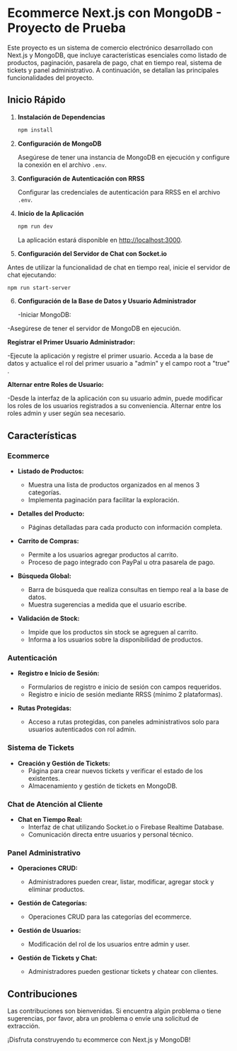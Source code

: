 # Ecommerce Next.js con MongoDB - Proyecto de Prueba

Este proyecto es un sistema de comercio electrónico desarrollado con Next.js y MongoDB, que incluye características esenciales como listado de productos, paginación, pasarela de pago, chat en tiempo real, sistema de tickets y panel administrativo. A continuación, se detallan las principales funcionalidades del proyecto.

## Inicio Rápido

1. **Instalación de Dependencias**

   ```bash
   npm install
   ```

2. **Configuración de MongoDB**

   Asegúrese de tener una instancia de MongoDB en ejecución y configure la conexión en el archivo `.env`.

3. **Configuración de Autenticación con RRSS**

   Configurar las credenciales de autenticación para RRSS en el archivo `.env`.

4. **Inicio de la Aplicación**

   ```bash
   npm run dev
   ```

   La aplicación estará disponible en [http://localhost:3000](http://localhost:3000).

5. **Configuración del Servidor de Chat con Socket.io**

Antes de utilizar la funcionalidad de chat en tiempo real, inicie el servidor de chat ejecutando:

```bash
npm run start-server
```

6. **Configuración de la Base de Datos y Usuario Administrador**

   -Iniciar MongoDB:

-Asegúrese de tener el servidor de MongoDB en ejecución.

**Registrar el Primer Usuario Administrador:**

-Ejecute la aplicación y registre el primer usuario.
Acceda a la base de datos y actualice el rol del primer usuario a "admin" y el campo root a "true" .

**Alternar entre Roles de Usuario:**

-Desde la interfaz de la aplicación con su usuario admin, puede modificar los roles de los usuarios registrados a su conveniencia. Alternar entre los roles admin y user según sea necesario.

## Características

### Ecommerce

- **Listado de Productos:**

  - Muestra una lista de productos organizados en al menos 3 categorías.
  - Implementa paginación para facilitar la exploración.

- **Detalles del Producto:**

  - Páginas detalladas para cada producto con información completa.

- **Carrito de Compras:**

  - Permite a los usuarios agregar productos al carrito.
  - Proceso de pago integrado con PayPal u otra pasarela de pago.

- **Búsqueda Global:**

  - Barra de búsqueda que realiza consultas en tiempo real a la base de datos.
  - Muestra sugerencias a medida que el usuario escribe.

- **Validación de Stock:**
  - Impide que los productos sin stock se agreguen al carrito.
  - Informa a los usuarios sobre la disponibilidad de productos.

### Autenticación

- **Registro e Inicio de Sesión:**

  - Formularios de registro e inicio de sesión con campos requeridos.
  - Registro e inicio de sesión mediante RRSS (mínimo 2 plataformas).

- **Rutas Protegidas:**
  - Acceso a rutas protegidas, con paneles administrativos solo para usuarios autenticados con rol admin.

### Sistema de Tickets

- **Creación y Gestión de Tickets:**
  - Página para crear nuevos tickets y verificar el estado de los existentes.
  - Almacenamiento y gestión de tickets en MongoDB.

### Chat de Atención al Cliente

- **Chat en Tiempo Real:**
  - Interfaz de chat utilizando Socket.io o Firebase Realtime Database.
  - Comunicación directa entre usuarios y personal técnico.

### Panel Administrativo

- **Operaciones CRUD:**

  - Administradores pueden crear, listar, modificar, agregar stock y eliminar productos.

- **Gestión de Categorías:**

  - Operaciones CRUD para las categorías del ecommerce.

- **Gestión de Usuarios:**

  - Modificación del rol de los usuarios entre admin y user.

- **Gestión de Tickets y Chat:**
  - Administradores pueden gestionar tickets y chatear con clientes.

## Contribuciones

Las contribuciones son bienvenidas. Si encuentra algún problema o tiene sugerencias, por favor, abra un problema o envíe una solicitud de extracción.

¡Disfruta construyendo tu ecommerce con Next.js y MongoDB!
